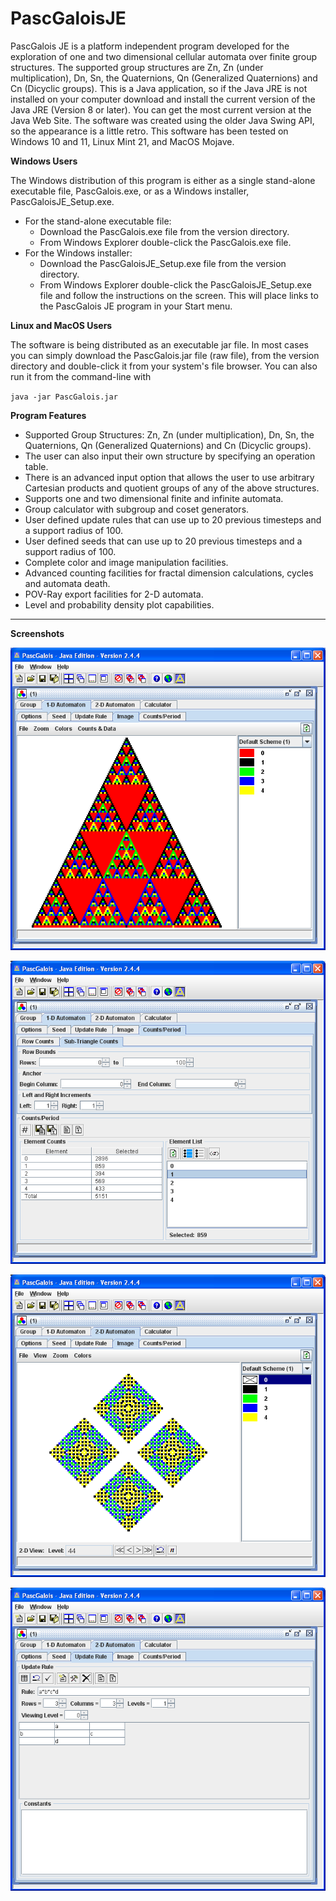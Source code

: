 # PascGaloisJE
PascGalois JE is a platform independent program developed for the exploration of one and two dimensional cellular automata over finite group structures. The supported group structures are Zn, Zn (under multiplication), Dn, Sn, the Quaternions, Qn (Generalized Quaternions) and Cn (Dicyclic groups). This is a Java application, so if the Java JRE is not installed on your computer download and install the current version of the Java JRE (Version 8 or later). You can get the most current version at the Java Web Site.  The software was created using the older Java Swing API, so the appearance is a little retro. This software has been tested on Windows 10 and 11, Linux Mint 21, and MacOS Mojave.

**Windows Users**

The Windows distribution of this program is either as a single stand-alone executable file, PascGalois.exe, or as a Windows installer, PascGaloisJE_Setup.exe.

- For the stand-alone executable file:
  - Download the PascGalois.exe file from the version directory.
  - From Windows Explorer double-click the PascGalois.exe file.
- For the Windows installer:
  - Download the PascGaloisJE_Setup.exe file from the version directory.
  - From Windows Explorer double-click the PascGaloisJE_Setup.exe file and follow the instructions on the screen. This will place links to the PascGalois JE program in your Start menu.

**Linux and MacOS Users**

The software is being distributed as an executable jar file. In most cases you can simply download the PascGalois.jar file (raw file), from the version directory and double-click it from your system's file browser. You can also run it from the command-line with

`java -jar PascGalois.jar`

**Program Features**

- Supported Group Structures: Zn, Zn (under multiplication), Dn, Sn, the Quaternions, Qn (Generalized Quaternions) and Cn (Dicyclic groups).
- The user can also input their own structure by specifying an operation table.
- There is an advanced input option that allows the user to use arbitrary Cartesian products and quotient groups of any of the above structures.
- Supports one and two dimensional finite and infinite automata.
- Group calculator with subgroup and coset generators.
- User defined update rules that can use up to 20 previous timesteps and a support radius of 100.
- User defined seeds that can use up to 20 previous timesteps and a support radius of 100.
- Complete color and image manipulation facilities.
- Advanced counting facilities for fractal dimension calculations, cycles and automata death.
- POV-Ray export facilities for 2-D automata.
- Level and probability density plot capabilities.

---

**Screenshots**

![Screenshot of program.](/Version_2_6_1/Screenshots/PascGaloisPic001.png)

![Screenshot of program.](/Version_2_6_1/Screenshots/PascGaloisPic002.png)

![Screenshot of program.](/Version_2_6_1/Screenshots/PascGaloisPic003.png)

![Screenshot of program.](/Version_2_6_1/Screenshots/PascGaloisPic004.png)

